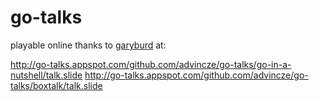 go-talks
========


playable online thanks to [garyburd](https://github.com/garyburd) at:

http://go-talks.appspot.com/github.com/advincze/go-talks/go-in-a-nutshell/talk.slide
http://go-talks.appspot.com/github.com/advincze/go-talks/boxtalk/talk.slide
